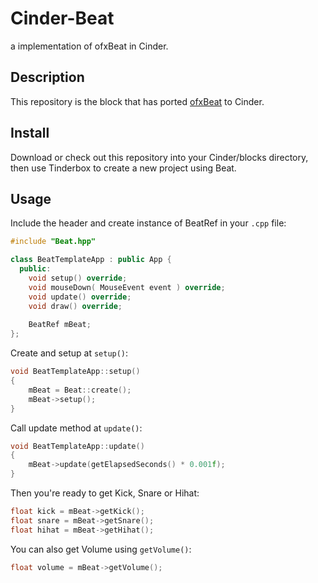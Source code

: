 # Cinder-Beat
a implementation of ofxBeat in Cinder.

## Description
This repository is the block that has ported [ofxBeat](https://github.com/darrenmothersele/ofxBeat) to Cinder.

## Install
Download or check out this repository into your Cinder/blocks directory, then use Tinderbox to create a new project using Beat.

## Usage
Include the header and create instance of BeatRef in your `.cpp` file: 
```c++
#include "Beat.hpp"
```


```c++
class BeatTemplateApp : public App {
  public:
	void setup() override;
	void mouseDown( MouseEvent event ) override;
	void update() override;
	void draw() override;
    
    BeatRef mBeat;
};
```

Create and setup at `setup()`:
```c++
void BeatTemplateApp::setup()
{
    mBeat = Beat::create();
    mBeat->setup();
}
```

Call update method at `update()`:
```c++
void BeatTemplateApp::update()
{
    mBeat->update(getElapsedSeconds() * 0.001f);
}
```

Then you're ready to get Kick, Snare or Hihat:
```c++
float kick = mBeat->getKick();
float snare = mBeat->getSnare();
float hihat = mBeat->getHihat();
```

You can also get Volume using `getVolume()`:
```c++
float volume = mBeat->getVolume();
```
